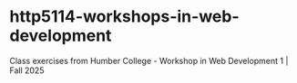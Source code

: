 # http5114-workshops-in-web-development
Class exercises from Humber College - Workshop in Web Development 1 | Fall 2025

